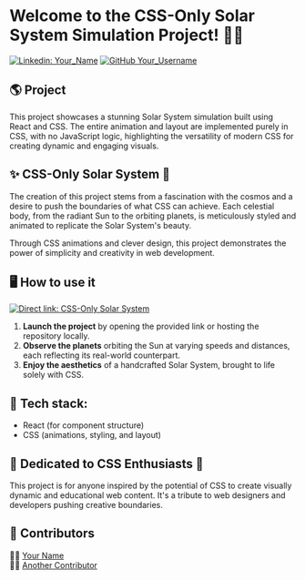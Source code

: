 
# Welcome to the CSS-Only Solar System Simulation Project! 🌌✨

[![Linkedin: Your_Name](https://img.shields.io/badge/-Your_Name-blue?style=flat-square&logo=Linkedin&logoColor=white&link=https://www.linkedin.com/in/yourprofile/)](https://www.linkedin.com/in/yourprofile/)
[![GitHub Your_Username](https://img.shields.io/github/followers/Your_Username?label=follow&style=social)](https://github.com/Your_Username)

## 🌎 Project
This project showcases a stunning Solar System simulation built using React and CSS. The entire animation and layout are implemented purely in CSS, with no JavaScript logic, highlighting the versatility of modern CSS for creating dynamic and engaging visuals.

## ✨ CSS-Only Solar System 🌌

The creation of this project stems from a fascination with the cosmos and a desire to push the boundaries of what CSS can achieve. Each celestial body, from the radiant Sun to the orbiting planets, is meticulously styled and animated to replicate the Solar System's beauty.

Through CSS animations and clever design, this project demonstrates the power of simplicity and creativity in web development.

## 🖥️ How to use it
[![Direct link: CSS-Only Solar System](https://img.shields.io/badge/-Direct_Link_CSS_Solar_System-blue?style=flat-square&logo=Netlify&logoColor=white&link=https://css-solar-system-example.netlify.app)](https://css-solar-system-example.netlify.app)

1. **Launch the project** by opening the provided link or hosting the repository locally.
2. **Observe the planets** orbiting the Sun at varying speeds and distances, each reflecting its real-world counterpart.
3. **Enjoy the aesthetics** of a handcrafted Solar System, brought to life solely with CSS.

## 🔧 Tech stack:
- React (for component structure)
- CSS (animations, styling, and layout)

## 💚 Dedicated to CSS Enthusiasts 🚀

This project is for anyone inspired by the potential of CSS to create visually dynamic and educational web content. It's a tribute to web designers and developers pushing creative boundaries.

## 🌟 Contributors

👩‍💻 [Your Name](https://www.linkedin.com/in/yourprofile/)  
👨‍💻 [Another Contributor](https://www.linkedin.com/in/contributorprofile/)
